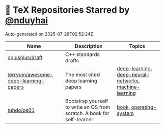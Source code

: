 # 🌟 TeX Repositories Starred by [@nduyhai](https://github.com/nduyhai)

Auto-generated on 2025-07-28T02:52:24Z

| Name | Description | Topics |
|------|-------------|-------|
| [cplusplus/draft](https://github.com/cplusplus/draft) | C++ standards drafts |  |
| [terryum/awesome-deep-learning-papers](https://github.com/terryum/awesome-deep-learning-papers) | The most cited deep learning papers | [deep-learning](https://github.com/topics/deep-learning), [deep-neural-networks](https://github.com/topics/deep-neural-networks), [machine-learning](https://github.com/topics/machine-learning) |
| [tuhdo/os01](https://github.com/tuhdo/os01) | Bootstrap yourself to write an OS from scratch. A book for self-learner. | [book](https://github.com/topics/book), [operating-system](https://github.com/topics/operating-system) |
